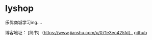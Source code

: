 # lyshop
乐优商城学习ing....

博客地址：
[简书]（https://www.jianshu.com/u/071e3ec425fd）
[github](https://smallmartial.github.io/blog/)
